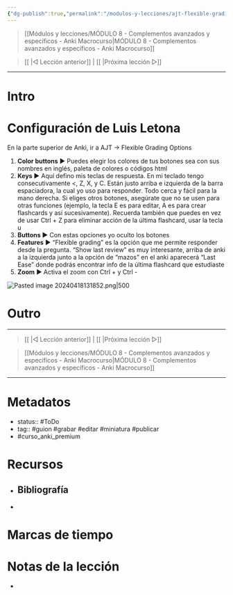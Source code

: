 ```yaml
---
{"dg-publish":true,"permalink":"/modulos-y-lecciones/ajt-flexible-grading/","noteIcon":"","updated":"2024-05-15T22:20:33.669+02:00"}
---
```



> [[Módulos y lecciones/MÓDULO 8 - Complementos avanzados y específicos - Anki Macrocurso\|MÓDULO 8 - Complementos avanzados y específicos - Anki Macrocurso]]

> [[ \|◁ Lección anterior]] | [[ \|Próxima lección ▷]]

---

# Intro


# Configuración de Luis Letona
En la parte superior de Anki, ir a AJT → Flexible Grading Options

1. **Color buttons** ► Puedes elegir los colores de tus botones sea con sus nombres en inglés, paleta de colores o códigos html
2. **Keys ►** Aquí defino mis teclas de respuesta. En mi teclado tengo consecutivamente <, Z, X, y C. Están justo arriba e izquierda de la barra espaciadora, la cual yo uso para responder. Todo cerca y fácil para la mano derecha. Si eliges otros botones, asegúrate que no se usen para otras funciones (ejemplo, la tecla E es para editar, A es para crear flashcards y así sucesivamente). Recuerda también que puedes en vez de usar Ctrl + Z para eliminar acción de la última flashcard, usar la tecla u
3. **Buttons ►** Con estas opciones yo oculto los botones
4. **Features** ► “Flexible grading” es la opción que me permite responder desde la pregunta. “Show last review” es muy interesante, arriba de anki a la izquierda junto a la opción de “mazos” en el anki aparecerá “Last Ease” donde podrás encontrar info de la última flashcard que estudiaste
5. **Zoom** ► Activa el zoom con Ctrl + y Ctrl -

![Pasted image 20240418131852.png|500](/img/user/ANEXOS/Pasted%20image%2020240418131852.png)

# Outro

---

> [[ \|◁ Lección anterior]] | [[ \|Próxima lección ▷]]

> [[Módulos y lecciones/MÓDULO 8 - Complementos avanzados y específicos - Anki Macrocurso\|MÓDULO 8 - Complementos avanzados y específicos - Anki Macrocurso]]

---

# Metadatos
- status:: #ToDo 
- tag:: #guion #grabar #editar #miniatura #publicar 
- #curso_anki_premium

# Recursos
- Bibliografía
	- 
- 

# Marcas de tiempo


# Notas de la lección
- 